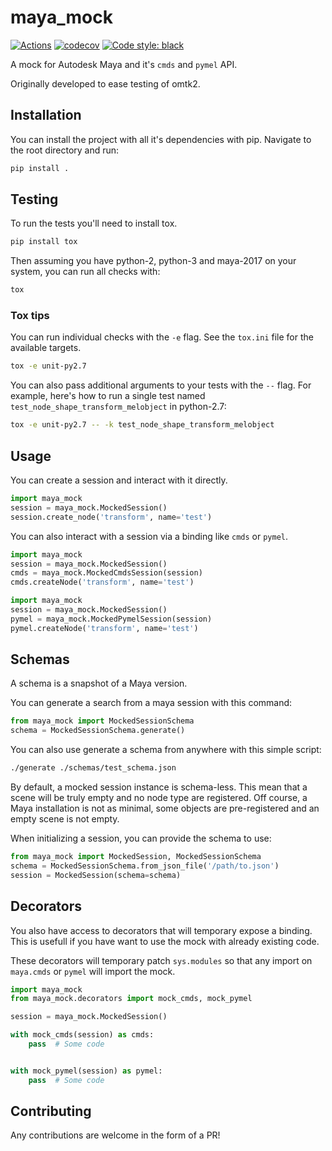 # maya_mock

[![Actions](https://github.com/renaudll/maya-mock/workflows/tests/badge.svg)](https://github.com/renaudll/maya-mock/actions)
[![codecov](https://codecov.io/gh/renaudll/maya-mock/branch/master/graph/badge.svg)](https://codecov.io/gh/renaudll/maya-mock)
[![Code style: black](https://img.shields.io/badge/code%20style-black-000000.svg)](https://github.com/psf/black)

A mock for Autodesk Maya and it's `cmds` and `pymel` API. 

Originally developed to ease testing of omtk2. 

## Installation

You can install the project with all it's dependencies with pip.
Navigate to the root directory and run:

```bash
pip install .
```

## Testing

To run the tests you'll need to install tox.

```bash
pip install tox
```

Then assuming you have python-2, python-3 and maya-2017 on your system, you can run all checks with:

```bash
tox
```

### Tox tips

You can run individual checks with the `-e` flag.
See the `tox.ini` file for the available targets.

```bash
tox -e unit-py2.7
```

You can also pass additional arguments to your tests with the `--` flag.
For example, here's how to run a single test named `test_node_shape_transform_melobject` in python-2.7:

```bash
tox -e unit-py2.7 -- -k test_node_shape_transform_melobject
```

## Usage

You can create a session and interact with it directly.

```python
import maya_mock
session = maya_mock.MockedSession()
session.create_node('transform', name='test')
```

You can also interact with a session via a binding like `cmds` or `pymel`.

```python
import maya_mock
session = maya_mock.MockedSession()
cmds = maya_mock.MockedCmdsSession(session)
cmds.createNode('transform', name='test')
```

```python
import maya_mock
session = maya_mock.MockedSession()
pymel = maya_mock.MockedPymelSession(session)
pymel.createNode('transform', name='test')
```

## Schemas

A schema is a snapshot of a Maya version.

You can generate a search from a maya session with this command:

```python
from maya_mock import MockedSessionSchema
schema = MockedSessionSchema.generate()
```

You can also use generate a schema from anywhere with this simple script:

```bash
./generate ./schemas/test_schema.json
```

By default, a mocked session instance is schema-less.
This mean that a scene will be truly empty and no node type are registered.
Off course, a Maya installation is not as minimal, some objects are pre-registered and an empty scene is not empty.

When initializing a session, you can provide the schema to use:

```python
from maya_mock import MockedSession, MockedSessionSchema
schema = MockedSessionSchema.from_json_file('/path/to.json')
session = MockedSession(schema=schema)
```

## Decorators

You also have access to decorators that will temporary expose a binding.
This is usefull if you have want to use the mock with already existing code.

These decorators will temporary patch `sys.modules` so that any import on  `maya.cmds` or `pymel` will import the mock.

```python
import maya_mock
from maya_mock.decorators import mock_cmds, mock_pymel

session = maya_mock.MockedSession()

with mock_cmds(session) as cmds:
    pass  # Some code


with mock_pymel(session) as pymel:
    pass  # Some code
```

## Contributing

Any contributions are welcome in the form of a PR! 
